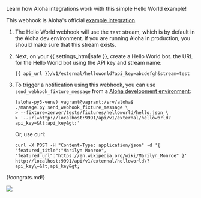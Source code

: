 Learn how Aloha integrations work with this simple Hello World example!

This webhook is Aloha's official [example
integration](/api/incoming-webhooks-walkthrough).

1.  The Hello World webhook will use the `test` stream, which is
    by default in the Aloha dev environment. If you are running
    Aloha in production, you should make sure that this stream exists.

1.  Next, on your {{ settings_html|safe }}, create a Hello World bot.
    the URL for the Hello World bot using the API key and
    stream name:

    `{{ api_url }}/v1/external/helloworld?api_key=abcdefgh&stream=test`

1.  To trigger a notification using this webhook, you can use
    `send_webhook_fixture_message` from a [Aloha development
    environment](https://aloha.readthedocs.io/en/latest/development/overview.html):

        (aloha-py3-venv) vagrant@vagrant:/srv/aloha$
        ./manage.py send_webhook_fixture_message \
        > --fixture=zerver/tests/fixtures/helloworld/hello.json \
        > '--url=http://localhost:9991/api/v1/external/helloworld?api_key=&lt;api_key&gt;'

    Or, use curl:

    ```
    curl -X POST -H "Content-Type: application/json" -d '{ "featured_title":"Marilyn Monroe", "featured_url":"https://en.wikipedia.org/wiki/Marilyn_Monroe" }' http://localhost:9991/api/v1/external/helloworld\?api_key\=&lt;api_key&gt;
    ```

{!congrats.md!}

![](/static/images/integrations/helloworld/001.png)
